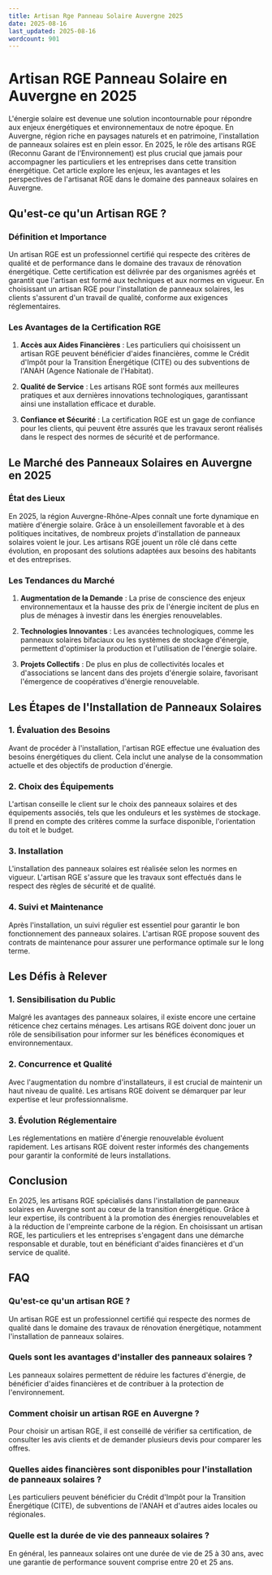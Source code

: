 ```yaml
---
title: Artisan Rge Panneau Solaire Auvergne 2025
date: 2025-08-16
last_updated: 2025-08-16
wordcount: 901
---
```


# Artisan RGE Panneau Solaire en Auvergne en 2025

L'énergie solaire est devenue une solution incontournable pour répondre aux enjeux énergétiques et environnementaux de notre époque. En Auvergne, région riche en paysages naturels et en patrimoine, l'installation de panneaux solaires est en plein essor. En 2025, le rôle des artisans RGE (Reconnu Garant de l’Environnement) est plus crucial que jamais pour accompagner les particuliers et les entreprises dans cette transition énergétique. Cet article explore les enjeux, les avantages et les perspectives de l'artisanat RGE dans le domaine des panneaux solaires en Auvergne.

## Qu'est-ce qu'un Artisan RGE ?

### Définition et Importance

Un artisan RGE est un professionnel certifié qui respecte des critères de qualité et de performance dans le domaine des travaux de rénovation énergétique. Cette certification est délivrée par des organismes agréés et garantit que l'artisan est formé aux techniques et aux normes en vigueur. En choisissant un artisan RGE pour l'installation de panneaux solaires, les clients s'assurent d'un travail de qualité, conforme aux exigences réglementaires.

### Les Avantages de la Certification RGE

1. **Accès aux Aides Financières** : Les particuliers qui choisissent un artisan RGE peuvent bénéficier d'aides financières, comme le Crédit d'Impôt pour la Transition Énergétique (CITE) ou des subventions de l'ANAH (Agence Nationale de l'Habitat).
   
2. **Qualité de Service** : Les artisans RGE sont formés aux meilleures pratiques et aux dernières innovations technologiques, garantissant ainsi une installation efficace et durable.

3. **Confiance et Sécurité** : La certification RGE est un gage de confiance pour les clients, qui peuvent être assurés que les travaux seront réalisés dans le respect des normes de sécurité et de performance.

## Le Marché des Panneaux Solaires en Auvergne en 2025

### État des Lieux

En 2025, la région Auvergne-Rhône-Alpes connaît une forte dynamique en matière d'énergie solaire. Grâce à un ensoleillement favorable et à des politiques incitatives, de nombreux projets d'installation de panneaux solaires voient le jour. Les artisans RGE jouent un rôle clé dans cette évolution, en proposant des solutions adaptées aux besoins des habitants et des entreprises.

### Les Tendances du Marché

1. **Augmentation de la Demande** : La prise de conscience des enjeux environnementaux et la hausse des prix de l'énergie incitent de plus en plus de ménages à investir dans les énergies renouvelables.

2. **Technologies Innovantes** : Les avancées technologiques, comme les panneaux solaires bifaciaux ou les systèmes de stockage d'énergie, permettent d'optimiser la production et l'utilisation de l'énergie solaire.

3. **Projets Collectifs** : De plus en plus de collectivités locales et d'associations se lancent dans des projets d'énergie solaire, favorisant l'émergence de coopératives d'énergie renouvelable.

## Les Étapes de l'Installation de Panneaux Solaires

### 1. Évaluation des Besoins

Avant de procéder à l'installation, l'artisan RGE effectue une évaluation des besoins énergétiques du client. Cela inclut une analyse de la consommation actuelle et des objectifs de production d'énergie.

### 2. Choix des Équipements

L'artisan conseille le client sur le choix des panneaux solaires et des équipements associés, tels que les onduleurs et les systèmes de stockage. Il prend en compte des critères comme la surface disponible, l'orientation du toit et le budget.

### 3. Installation

L'installation des panneaux solaires est réalisée selon les normes en vigueur. L'artisan RGE s'assure que les travaux sont effectués dans le respect des règles de sécurité et de qualité.

### 4. Suivi et Maintenance

Après l'installation, un suivi régulier est essentiel pour garantir le bon fonctionnement des panneaux solaires. L'artisan RGE propose souvent des contrats de maintenance pour assurer une performance optimale sur le long terme.

## Les Défis à Relever

### 1. Sensibilisation du Public

Malgré les avantages des panneaux solaires, il existe encore une certaine réticence chez certains ménages. Les artisans RGE doivent donc jouer un rôle de sensibilisation pour informer sur les bénéfices économiques et environnementaux.

### 2. Concurrence et Qualité

Avec l'augmentation du nombre d'installateurs, il est crucial de maintenir un haut niveau de qualité. Les artisans RGE doivent se démarquer par leur expertise et leur professionnalisme.

### 3. Évolution Réglementaire

Les réglementations en matière d'énergie renouvelable évoluent rapidement. Les artisans RGE doivent rester informés des changements pour garantir la conformité de leurs installations.

## Conclusion

En 2025, les artisans RGE spécialisés dans l'installation de panneaux solaires en Auvergne sont au cœur de la transition énergétique. Grâce à leur expertise, ils contribuent à la promotion des énergies renouvelables et à la réduction de l'empreinte carbone de la région. En choisissant un artisan RGE, les particuliers et les entreprises s'engagent dans une démarche responsable et durable, tout en bénéficiant d'aides financières et d'un service de qualité.

## FAQ

### Qu'est-ce qu'un artisan RGE ?

Un artisan RGE est un professionnel certifié qui respecte des normes de qualité dans le domaine des travaux de rénovation énergétique, notamment l'installation de panneaux solaires.

### Quels sont les avantages d'installer des panneaux solaires ?

Les panneaux solaires permettent de réduire les factures d'énergie, de bénéficier d'aides financières et de contribuer à la protection de l'environnement.

### Comment choisir un artisan RGE en Auvergne ?

Pour choisir un artisan RGE, il est conseillé de vérifier sa certification, de consulter les avis clients et de demander plusieurs devis pour comparer les offres.

### Quelles aides financières sont disponibles pour l'installation de panneaux solaires ?

Les particuliers peuvent bénéficier du Crédit d'Impôt pour la Transition Énergétique (CITE), de subventions de l'ANAH et d'autres aides locales ou régionales.

### Quelle est la durée de vie des panneaux solaires ?

En général, les panneaux solaires ont une durée de vie de 25 à 30 ans, avec une garantie de performance souvent comprise entre 20 et 25 ans.